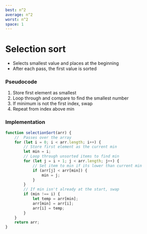 ```yaml
---
best: n^2
average: n^2
worst: n^2
space: 1
---
```

# Selection sort
- Selects smallest value and places at the beginning
- After each pass, the first value is sorted

### Pseudocode
1. Store first element as smallest
2. Loop through and compare to find the smallest number
3. If minimum is not the first index, swap
4. Repeat from index above min

### Implementation
``` js
function selectionSort(arr) {
	//  Passes over the array
	for (let i = 0; i < arr.length; i++) {
		// Store first element as the current min
		let min = i;
		// Loop through unsorted items to find min
		for (let j = i + 1; j < arr.length; j++) {
			// Set item to min if its lower than current min
			if (arr[j] < arr[min]) {
				min = j;
			}
		}
		// If min isn't already at the start, swap
		if (min !== i) {
			let temp = arr[min];
			arr[min] = arr[i];
			arr[i] = temp;
		}
	}
	return arr;
}
```